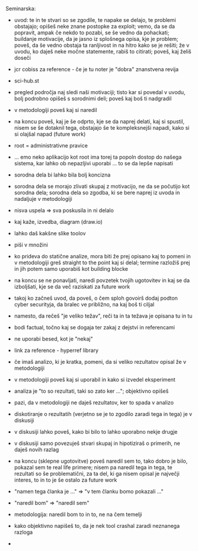 Seminarska:
- uvod: te in te stvari so se zgodile, te napake se delajo, te problemi obstajajo; opišeš neke znane postopke za exploit; vemo, da se da popravit, ampak če nekdo to pozabi, se še vedno da pohackati; buildanje motivacije, da je jasno iz splošnega opisa, kje je problem; poveš, da še vedno obstaja ta ranljivost in na hitro kako se je rešiti; že v uvodu, ko daješ neke močne statemente, rabiš to citirati; poveš, kaj želiš doseči
- jcr cobiss za reference - če je tu noter je "dobra" znanstvena revija
- sci-hub.st
- pregled področja naj sledi naši motivaciji; tisto kar si povedal v uvodu, bolj podrobno opišeš s sorodnimi deli; poveš kaj boš ti nadgradil
- v metodologiji poveš kaj si naredil
- na koncu poveš, kaj je še odprto, kje se da naprej delati, kaj si spustil, nisem se še dotaknil tega, obstajajo še te kompleksnejši napadi, kako si si olajšal napad (future work)

- root = administrativne pravice
- ... emo neko aplikacijo kot root ima torej ta popoln dostop do našega sistema, kar lahko ob nepazljivi uporabi  ... to se da lepše napisati
- sorodna dela bi lahko bila bolj koncizna
- sorodna dela se morajo zlivati skupaj z motivacijo, ne da se počutijo kot sorodna dela; sorodna dela so zgodba, ki se bere naprej iz uvoda in nadaljuje v metodologiji
- nisva uspela => sva poskusila in ni delalo
- kaj kaže, izvedba, diagram (draw.io)
- lahko daš kakšne slike toolov
- piši v množini
- ko prideva do statične analize, mora biti že prej opisano kaj to pomeni in v metodologiji greš straight to the point kaj si delal; termine razložiš prej in jih potem samo uporabiš kot building blocke
- na koncu se ne ponavljati, naredi povzetek tvojih ugotovitev in kaj se da izboljšati, kje se da več raziskati za future work

- takoj ko začneš uvod, da poveš, o čem sploh govoirš dodaj podton cyber securityja, da bralec ve približno, na kaj boš ti ciljal
- namesto, da rečeš "je veliko težav", reči ta in ta težava je opisana tu in tu
- bodi factual, točno kaj se dogaja ter zakaj z dejstvi in referencami
- ne uporabi besed, kot je "nekaj"
- link za reference - hyperref library

- če imaš analizo, ki je kratka, pomeni, da si veliko rezultatov opisal že v metodologiji
- v metodologiji poveš kaj si uporabil in kako si izvedel eksperiment
- analiza je "to so rezultati, taki so zato ker ..."; objektivno opišeš
- pazi, da v metodologiji ne daješ rezultatov, ker to spada v analizo
- diskotiranje o rezultatih (verjetno se je to zgodilo zaradi tega in tega) je v diskusiji
- v diskusiji lahko poveš, kako bi bilo to lahko uporabno nekje drugje
- v diskusiji samo povezuješ stvari skupaj in hipotiziraš o primerih, ne daješ novih razlag
- na koncu (sklepne ugotovitve) poveš naredil sem to, tako dobro je bilo, pokazal sem te real life primere; nisem pa naredil tega in tega, te rezultati so še problematični, za ta del, ki ga nisem opisal je največji interes, to in to je še ostalo za future work

- "namen tega članka je ..." => "v tem članku bomo pokazali ..."
- "naredil bom" => "naredil sem"

- metodologija: naredil bom to in to, ne na čem temelji

- kako objektivno napišeš to, da je nek tool crashal zaradi neznanega razloga
- 